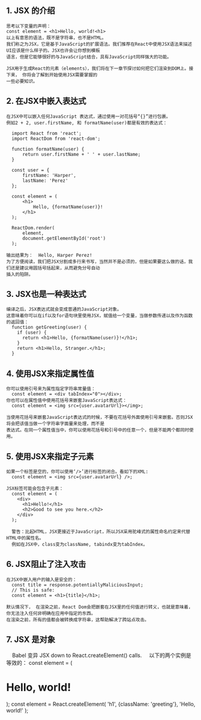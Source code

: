 
## 1. JSX 的介绍
    思考以下变量的声明：
    const element = <h1>Hello, world!<h1>
    以上有意思的语法，既不是字符串，也不是HTML。
    我们称之为JSX，它是基于JavaScript的扩展语法。我们推荐在React中使用JSX语法来描述UI应该是什么样子的。JSX也许会让你想到模板
    语言，但是它能够很好的与JavaScript结合，具有JavaScript同样强大的功能。
    
    JSX用于生成React的元素（elements），我们将在下一章节探讨如何把它们渲染到DOM上。接下来， 你将会了解到开始使用JSX需要掌握的
    一些必要知识。
    
## 2. 在JSX中嵌入表达式
    在JSX中可以嵌入任何JavaScript 表达式，通过使用一对花括号“{}”进行包裹。
    例如2 + 2, user.firstName, 和 formatName(user)都是有效的表达式：

      import React from 'react';
      import ReactDom from 'react-dom';

      function formatName(user) {
          return user.firstName + ' ' + user.lastName;
      }

      const user = {
          firstName: 'Harper',
          lastName: 'Perez'
      };

      const element = (
          <h1>
              Hello, {formatName(user)}!
          </h1>
      );

      ReactDom.render(
          element,
          document.getElementById('root')
      );
  
    输出结果为：  Hello, Harper Perez!
    为了方便阅读，我们把JSX分割成多行来书写，当然并不是必须的，但是如果要这么做的话，我们还是建议用圆括号括起来，从而避免分号自动
    插入的陷阱。
    
## 3. JSX也是一种表达式
    编译之后，JSX表达式就会变成普通的JavaScript对象。
    这意味着你可以在if以及for语句块里使用JSX，赋值给一个变量，当做参数传递以及作为函数的返回值：
      function getGreeting(user) {
        if (user) {
          return <h1>Hello, {formatName(user)}!</h1>;
        }
        return <h1>Hello, Stranger.</h1>;
      }
  
## 4. 使用JSX来指定属性值
    你可以使用引号来为属性指定字符串常量值：
      const element = <div tabIndex="0"></div>;
    你也可以在属性值中使用花括号来嵌套JavaScript表达式：
      const element = <img src={user.avatarUrl}></img>;
      
    当使用花括号来嵌套JavaScript表达式的时候，不要在花括号外面使用引号来嵌套。否则JSX将会把该值当做一个字符串字面量来处理，而不是
    表达式。在同一个属性值当中，你可以使用花括号和引号中的任意一个，但是不能两个都同时使用。
    
## 5. 使用JSX来指定子元素
    如果一个标签是空的，你可以使用‘/>’进行标签的闭合。看如下的XML:
      const element = <img src={user.avatarUrl} />;
    
    JSX标签可能会包含子元素：
      const element = (
        <div>
          <h1>Hello!</h1>
          <h2>Good to see you here.</h2>
        </div>
      );
    
      警告：比起HTML，JSX更接近于JavaScript，所以JSX采用驼峰式的属性命名约定来代替HTML中的属性名。
      例如在JSX中，class变为className, tabindx变为tabIndex。
      
## 6. JSX阻止了注入攻击
    在JSX中嵌入用户的输入是安全的：
      const title = response.potentiallyMaliciousInput;
      // This is safe:
      const element = <h1>{title}</h1>;
      
    默认情况下， 在渲染之前，React Dom会把嵌套在JSX里的任何值进行转义，也就是意味着，你无法注入任何非明确在应用中指定的东西。
    在渲染之前，所有的值都会被转换成字符串，这帮助解决了跨站点攻击。
    
 ## 7. JSX 是对象
     Babel 变异 JSX down to React.createElement() calls.
     以下的两个实例是等效的：
     const element = (
         <h1 className="greeting">
            Hello, world!
         </h1>
     );
     const element = React.createElement(
        'h1',
        {className: 'greeting'},
        'Hello, world!'
     );
 
